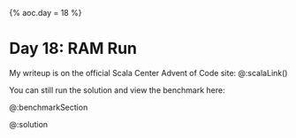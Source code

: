 {%
aoc.day = 18
%}

# Day 18: RAM Run

My writeup is on the official Scala Center Advent of Code site: @:scalaLink()


You can still run the solution and view the benchmark here:

@:benchmarkSection

@:solution